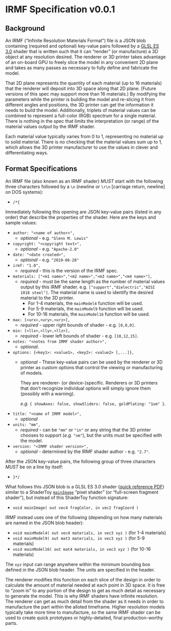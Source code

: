# IRMF Specification v0.0.1

## Background

An IRMF (“Infinite Resolution Materials Format”) file is a JSON blob containing
(required and optional) key-value pairs followed by a [GLSL ES 3.0](https://en.wikipedia.org/wiki/OpenGL_ES#OpenGL_ES_3.0)
shader that is written such that it can “render” (or manufacture) a 3D object at
any resolution desired.
The renderer or 3D printer takes advantage of an on-board GPU to freely
slice the model in any convenient 2D plane and takes as many passes as necessary
to fully define and fabricate the model.

That 2D plane represents the quantity of each material (up to 16 materials)
that the renderer will deposit into 3D space along that 2D plane.
(Future versions of this spec may support more than 16 materials.)
By modifying the parameters while the printer is building the model and
re-slicing it from different angles and positions, the 3D printer can get
the information it needs to build the model.
Additionally, triplets of material values can be combined
to represent a full-color (RGB) spectrum for a single material.
There is nothing in the spec that limits the interpretation (or range) of
the material values output by the IRMF shader.

Each material value typically varies from 0 to 1, representing no material up
to solid material. There is no checking that the material values sum up to 1,
which allows the 3D printer manufacturer to use the values in clever and
differentiating ways.

## Format Specifications

An IRMF file (also known as an IRMF shader) *MUST* start with the following three
characters followed by a `\n` (newline or `\r\n` [carriage return, newline]
on DOS systems):

* `/*{`

Immediately following this opening are JSON key-value pairs
(listed in any order) that describe the properties of the shader.
Here are the keys and sample values:

* `author: "<name of author>",`
  * *optional* - e.g. `"Glenn M. Lewis"`
* `copyright: "<copyright text>",`
  * *optional* - e.g. `"Apache-2.0"`
* `date: "<date created>",`
  * *optional* - e.g. `"2019-06-28"`
* `irmf: "1.0",`
  * *required* - this is the version of the IRMF spec.
* `materials: ["<m1 name>","<m2 name>","<m3 name>","<m4 name>"],`
  * *required* - must be the same length as the number of material values
     output by this IRMF shader. e.g. `["support","dielectric","AISI 1018 steel"]`.
     The material name is used to identify the desired material to the 3D printer.
    * For 1-4 materials, the `mainModel4` function will be used.
    * For 5-9 materials, the `mainModel9` function will be used.
    * For 10-16 materials, the `mainModel16` function will be used.
* `max: [<urx>,<ury>,<urz>],`
  * *required* - upper right bounds of shader - e.g. `[0,0,0]`.
* `min: [<llx>,<lly>,<llz>],`
  * *required* - lower left bounds of shader - e.g. `[10,12,15]`.
* `notes: "<notes from IRMF shader author>",`
  * *optional*.
* `options: {<key1>: <value1>, <key2>: <value2> [,...]},`
  * *optional* - These key-value pairs can be used by the renderer or 3D printer
    as custom options that control the viewing or manufacturing of models.
    
    They are renderer- (or device-)specific. Renderers or 3D printers that don't
    recognize individual options will simply ignore them (possibly with a warning).
    
    *e.g.* `{ showAxes: false, showSliders: false, goldPlating: "1um" }`.
* `title: "<name of IRMF model>",`
  * *optional*
* `units: "mm",`
  * *required* - can be `"mm"` or `"in"` or any string that the 3D printer chooses
    to support (*e.g.* `"nm"`), but the units must be specified with the model.
* `version: "<IRMF shader version>",`
  * *optional* - determined by the IRMF shader author - e.g. `"2.7"`.

After the JSON key-value pairs, the following group of three characters *MUST*
be on a line by itself:

* `}*/`

What follows this JSON blob is a GLSL ES 3.0 shader
([quick reference PDF](https://www.khronos.org/files/opengles3-quick-reference-card.pdf))
similar to a ShaderToy
[`mainImage`](https://www.shadertoy.com/howto)
“pixel shader” (or “full-screen fragment shader”), but instead of this
ShaderToy function signature:

* `void mainImage( out vec4 fragColor, in vec2 fragCoord )`

IRMF instead uses one of the following (depending on how many materials
are named in the JSON blob header):

* `void mainModel4( out vec4 materials, in vec3 xyz )`
  (for 1-4 materials)
* `void mainModel9( out mat3 materials, in vec3 xyz )`
  (for 5-9 materials)
* `void mainModel16( out mat4 materials, in vec3 xyz )`
  (for 10-16 materials)

The `xyz` input can range anywhere within the minimum bounding box
defined in the JSON blob header. The units are specified in the
header.

The renderer modifies this function on each slice of the design in order
to calculate the amount of material needed at each point in 3D space. It is
free to “zoom in” to any portion of the design to get as much detail as
necessary to generate the model. This is why IRMF shaders have infinite
resolution. The renderer can get as much detail from the shader as it needs
in order to manufacture the part within the alloted timeframe. Higher
resolution models typically take more time to manufacture, so the same
IRMF shader can be used to create quick prototypes or highly-detailed,
final production-worthy parts.
